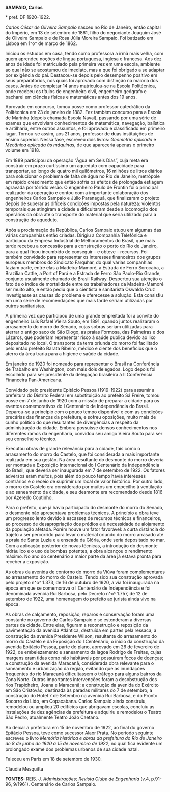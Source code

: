 **SAMPAIO, Carlos**

\* pref. DF 1920-1922.

*Carlos César de Oliveira Sampaio* nasceu no Rio de Janeiro, então
capital do Império, em 13 de setembro de 1861, filho do negociante
Joaquim José de Oliveira Sampaio e de Rosa Júlia Moreira Sampaio. Foi
batizado em Lisboa em 1^o^ de março de 1862.

Iniciou os estudos em casa, tendo como professora a irmã mais velha, com
quem aprendeu noções de língua portuguesa, inglesa e francesa. Aos dez
anos de idade foi matriculado pela primeira vez em uma escola, ambiente
ao qual não se acostumou de imediato, mas a que foi obrigado a se
adaptar por exigência do pai. Destacou-se depois pelo desempenho
positivo em seus preparatórios, nos quais foi aprovado com distinção na
maioria dos casos. Antes de completar 14 anos matriculou-se na Escola
Politécnica, onde recebeu os títulos de engenheiro civil, engenheiro
geógrafo e bacharel em ciências físicas e matemáticas antes dos 19 anos.

Aprovado em concurso, tomou posse como professor catedrático da
Politécnica em 23 de janeiro de 1882. Fez também concurso para a Escola
de Marinha (depois chamada Escola Naval), passando por uma série de
exames que envolviam conhecimentos de matemática, navegação, balística e
artilharia, entre outros assuntos, e foi aprovado e classificado em
primeiro lugar. Tornou-se assim, aos 21 anos, professor de duas
instituições de ensino superior. Nessa fase, escreveu dois livros:
*Geometria aplicada* e *Mecânica aplicada às máquinas*, de que
apareceria apenas o primeiro volume em 1918.

Em 1889 participou da operação “Água em Seis Dias”, cuja meta era
construir em prazo curtíssimo um aqueduto com capacidade para
transportar, ao longo de quatro mil quilômetros, 16 milhões de litros
diários para solucionar o problema de falta de água no Rio de Janeiro,
metrópole em rápido crescimento que então sofria os efeitos de
prolongada estiagem agravada por tórrido verão. O engenheiro Paulo de
Frontin foi o principal realizador da operação e contou com a importante
colaboração dos engenheiros Carlos Sampaio e Júlio Paranaguá, que
finalizaram o projeto depois de superar as difíceis condições impostas
pela natureza: violentos temporais que atingiram a cidade e dificultaram
desde a locomoção dos operários da obra até o transporte do material que
seria utilizado para a construção do aqueduto.

Após a proclamação da República, Carlos Sampaio atuou em algumas das
várias companhias então criadas. Dirigiu a Companhia Telefônica e
participou da Empresa Industrial de Melhoramentos do Brasil, que mais
tarde recebeu a concessão para a construção o porto do Rio de Janeiro,
para a qual ficou incumbido de conseguir – e obteve – recursos. Foi
também convidado para representar os interesses financeiros dos grupos
europeus membros do Sindicato Farquhar, do qual várias companhias faziam
parte, entre elas a Madeira-Mamoré, a Estrada de Ferro Sorocaba, a
Brazilian Cattle, a Port of Pará e a Estrada de Ferro São Paulo-Rio
Grande, conjunto usualmente chamado de Brasil Railway. Despertou sua
atenção o fato de o índice de mortalidade entre os trabalhadores da
Madeira-Mamoré ser muito alto, e então pediu que o cientista e
sanitarista Oswaldo Cruz investigasse as causas do problema e oferecesse
a solução. Esta consistiu em uma série de recomendações que mais tarde
seriam utilizadas por outros sanitaristas.

A primeira vez que participou de uma grande empreitada foi a convite do
engenheiro Luís Rafael Vieira Souto, em 1891, quando juntos realizaram o
arrasamento do morro do Senado, cujas sobras seriam utilizadas para
aterrar o antigo saco de São Diogo, as praias Formosa, das Palmeiras e
dos Lázaros, que poderiam representar risco à saúde publica devido ao
lixo depositado no local. O transporte da terra oriunda do morro foi
facilitado pelo então prefeito Barata Ribeiro, médico e ciente dos
benefícios que o aterro da área traria para a higiene e saúde da cidade.

Em janeiro de 1920 foi nomeado para representar o Brasil na Conferência
de Trabalho em Washington, com mais dois delegados. Logo depois foi
escolhido para ser presidente da delegação brasileira à II Conferência
Financeira Pan-Americana.

Convidado pelo presidente Epitácio Pessoa (1919-1922) para assumir a
prefeitura do Distrito Federal em substituição ao prefeito Sá Freire,
tomou posse em 7 de junho de 1920 com a missão de preparar a cidade para
os eventos comemorativos do I Centenário de Independência do Brasil.
Deparou-se a princípio com o pouco tempo disponível e com as condições
precárias das finanças da prefeitura, e sofreu oposições, muito mais de
cunho político do que resultantes de divergências a respeito da
administração da cidade. Embora possuísse densos conhecimentos nos
diferentes ramos da engenharia, convidou seu amigo Vieira Souto para ser
seu conselheiro técnico.

Executou obras de grande relevância para a cidade, tais como o
arrasamento do morro do Castelo, que foi considerada a mais importante
realizada em sua gestão. Na área resultante do desmonte do morro deveria
ser montada a Exposição Internacional do I Centenário da Independência
do Brasil, que deveria ser inaugurada em 7 de setembro de 1922. Os
fatores adversos eram muitos, pois além do pouco tempo havia interesses
contrários e o receio de suprimir um local de valor histórico. Por outro
lado, o morro do Castelo era considerado por muitos um empecilho à
ventilação e ao saneamento da cidade, e seu desmonte era recomendado
desde 1816 por Azeredo Coutinho.

Para o prefeito, que já havia participado do desmonte do morro do
Senado, o desmonte não apresentava problemas técnicos. A princípio a
obra teve um progresso lento devido à escassez de recursos técnicos e
financeiros, ao processo de desapropriação dos prédios e à necessidade
de alojamento da população afetada. Porém houve um fator favorável: a
curta distância do trajeto a ser percorrido para levar o material
oriundo do morro arrasado até a praia de Santa Luzia e a enseada da
Glória, onde seria depositado no mar. Com a aplicação posterior de novas
técnicas, a introdução do desmonte hidráulico e o uso de bombas
potentes, a obra alcançou o rendimento máximo. No ano do centenário a
maior parte da área já estava pronta para receber a exposição.

As obras da avenida de contorno do morro da Viúva foram complementares
ao arrasamento do morro do Castelo. Tendo sido sua construção aprovada
pelo projeto n^o^ 1.373, de 16 de outubro de 1920, a via foi inaugurada
na época em que se comemorava o I Centenário de Independência e foi
denominada avenida Rui Barbosa, pelo Decreto n^o^ 1.757, de 12 de
setembro de 1922, uma homenagem do prefeito ao jurista ainda vivo na
época.

As obras de calçamento, reposição, reparos e conservação foram uma
constante no governo de Carlos Sampaio e se estenderam a diversas partes
da cidade. Entre elas, figuram a reconstrução e reposição da
pavimentação da avenida Atlântica, destruída em partes pela ressaca; a
construção da avenida Presidente Wilson, resultante do arrasamento do
morro do Castelo e da Exposição do I Centenário; o início da construção
da avenida Epitácio Pessoa, parte do plano, aprovado em 26 de fevereiro
de 1922, de embelezamento e saneamento da lagoa Rodrigo de Freitas,
cujas margens eram tidas como não habitáveis por possuírem focos de
doenças; a construção da avenida Maracanã, considerada obra relevante
para o saneamento e urbanização da região, evitando que as inundações
frequentes do rio Maracanã dificultassem o tráfego para alguns bairros
da Zona Norte. Outras importantes intervenções foram a desobstrução dos
rios Trapicheiro, Joana e Maracanã; a construção da avenida do Exército
em São Cristóvão, destinada às paradas militares do 7 de setembro; a
construção do Hotel 7 de Setembro na avenida Rui Barbosa, e do Pronto
Socorro do Lido, em Copacabana. Carlos Sampaio ainda construiu,
remodelou ou ampliou 20 edifícios que abrigavam escolas, concluiu as
instalações de dez agências da prefeitura e adquiriu e remodelou o
Teatro São Pedro, atualmente Teatro João Caetano.

Ao deixar a prefeitura em 15 de novembro de 1922, ao final do governo
Epitácio Pessoa, teve como sucessor Alaor Prata. No período seguinte
escreveu o livro *Memória histórica e obras da prefeitura do Rio de
Janeiro de 8 de junho de 1920 a 15 de novembro de 1922*, no qual fica
evidente um prolongado exame dos problemas urbanos de sua cidade natal.

Faleceu em Paris em 18 de setembro de 1930.

Cláudia Mesquitta

**FONTES:** REIS. J. *Administrações; Revista Clube de Engenharia* (v.4,
p.91-96, 9/1961). Centenário de Carlos Sampaio.
